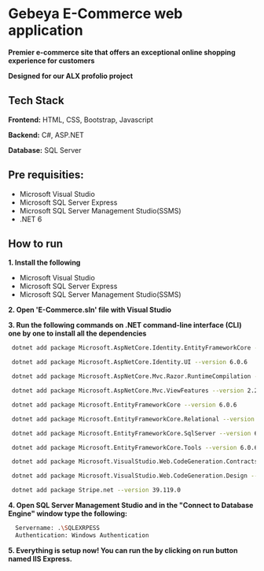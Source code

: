 # Gebeya E-Commerce web application

**Premier e-commerce site that offers an exceptional online shopping experience for customers**

**Designed for our ALX profolio project**


## Tech Stack

**Frontend:** HTML, CSS, Bootstrap, Javascript

**Backend:** C#, ASP.NET

**Database:** SQL Server 


## Pre requisities:

- Microsoft Visual Studio
- Microsoft SQL Server Express
- Microsoft SQL Server Management Studio(SSMS)
- .NET 6

## How to run

**1. Install the following**
 - Microsoft Visual Studio
 - Microsoft SQL Server Express
 - Microsoft SQL Server Management Studio(SSMS)
 
**2. Open 'E-Commerce.sln' file with Visual Studio**

**3. Run the following commands on .NET command-line interface (CLI) one by one to install all the dependencies**
```bash
 dotnet add package Microsoft.AspNetCore.Identity.EntityFrameworkCore --version 6.0.6
```
```bash
 dotnet add package Microsoft.AspNetCore.Identity.UI --version 6.0.6
```
```bash
 dotnet add package Microsoft.AspNetCore.Mvc.Razor.RuntimeCompilation --version 6.0.6
```
```bash
 dotnet add package Microsoft.AspNetCore.Mvc.ViewFeatures --version 2.2.0
```
```bash
 dotnet add package Microsoft.EntityFrameworkCore --version 6.0.6
```
```bash
 dotnet add package Microsoft.EntityFrameworkCore.Relational --version 6.0.6
```
```bash
 dotnet add package Microsoft.EntityFrameworkCore.SqlServer --version 6.0.6
```
```bash
 dotnet add package Microsoft.EntityFrameworkCore.Tools --version 6.0.6
```
```bash
 dotnet add package Microsoft.VisualStudio.Web.CodeGeneration.Contracts --version 5.0.2
```
```bash
 dotnet add package Microsoft.VisualStudio.Web.CodeGeneration.Design --version 6.0.6
```
```bash
 dotnet add package Stripe.net --version 39.119.0
```
**4. Open SQL Server Management Studio and in the "Connect to Database Engine" window type the following:**
```bash
  Servername: .\SQLEXRPESS
  Authentication: Windows Authentication 
```
**5. Everything is setup now! You can run the by clicking on run button named IIS Express.**
